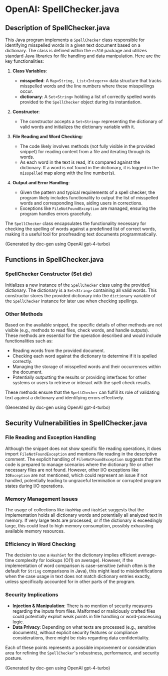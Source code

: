 
# OpenAI: SpellChecker.java

## Description of SpellChecker.java


This Java program implements a `SpellChecker` class responsible for identifying misspelled words in a given text document based on a dictionary. The class is defined within the `cs310` package and utilizes standard Java libraries for file handling and data manipulation. Here are the key functionalities:

1. **Class Variables**:
   - **misspelled**: A `Map<String, List<Integer>>` data structure that tracks misspelled words and the line numbers where these misspellings occur.
   - **dictionary**: A `Set<String>` holding a list of correctly spelled words provided to the `SpellChecker` object during its instantiation.

2. **Constructor**:
   - The constructor accepts a `Set<String>` representing the dictionary of valid words and initializes the dictionary variable with it.

3. **File Reading and Word Checking**:
   - The code likely involves methods (not fully visible in the provided snippet) for reading content from a file and iterating through its words.
   - As each word in the text is read, it's compared against the dictionary. If a word is not found in the dictionary, it is logged in the `misspelled` map along with the line number(s).

4. **Output and Error Handling**:
   - Given the pattern and typical requirements of a spell checker, the program likely includes functionality to output the list of misspelled words and corresponding lines, aiding users in corrections.
   - Exceptions like `FileNotFoundException` are managed, ensuring the program handles errors gracefully.

The `SpellChecker` class encapsulates the functionality necessary for checking the spelling of words against a predefined list of correct words, making it a useful tool for proofreading text documents programmatically.

(Generated by doc-gen using OpenAI gpt-4-turbo)

## Functions in SpellChecker.java


### SpellChecker Constructor (Set<String> dic)
Initializes a new instance of the `SpellChecker` class using the provided dictionary. The dictionary is a `Set<String>` containing all valid words. This constructor stores the provided dictionary into the `dictionary` variable of the `SpellChecker` instance for later use when checking spellings.

### Other Methods
Based on the available snippet, the specific details of other methods are not visible (e.g., methods to read files, check words, and handle outputs). These methods are essential for the operation described and would include functionalities such as:
- Reading words from the provided document.
- Checking each word against the dictionary to determine if it is spelled correctly.
- Managing the storage of misspelled words and their occurrences within the document.
- Potentially outputting the results or providing interfaces for other systems or users to retrieve or interact with the spell check results.

These methods ensure that the `SpellChecker` can fulfill its role of validating text against a dictionary and identifying errors effectively.

(Generated by doc-gen using OpenAI gpt-4-turbo)

## Security Vulnerabilities in SpellChecker.java


### File Reading and Exception Handling
Although the snippet does not show specific file reading operations, it does import `FileNotFoundException` and mentions file reading in the descriptive comment. The explicit handling of `FileNotFoundException` suggests that the code is prepared to manage scenarios where the dictionary file or other necessary files are not found. However, other I/O exceptions like `IOException` are not mentioned, which could represent an issue if not handled, potentially leading to ungraceful termination or corrupted program states during I/O operations.

### Memory Management Issues
The usage of collections like `HashMap` and `HashSet` suggests that the implementation holds all dictionary words and potentially all analyzed text in memory. If very large texts are processed, or if the dictionary is exceedingly large, this could lead to high memory consumption, possibly exhausting available memory resources.

### Efficiency in Word Checking
The decision to use a `HashSet` for the dictionary implies efficient average-time complexity for lookups (O(1) on average). However, if the implementation of word comparison is case-sensitive (which often is the default for `String` comparisons in Java), this might lead to misidentifications when the case usage in text does not match dictionary entries exactly, unless specifically accounted for in other parts of the program.

### Security Implications
- **Injection & Manipulation**: There is no mention of security measures regarding the inputs from files. Malformed or maliciously crafted files could potentially exploit weak points in file handling or word-processing logic.
- **Data Privacy**: Depending on what texts are processed (e.g., sensitive documents), without explicit security features or compliance considerations, there might be risks regarding data confidentiality.

Each of these points represents a possible improvement or consideration area for refining the `SpellChecker`'s robustness, performance, and security posture.

(Generated by doc-gen using OpenAI gpt-4-turbo)
